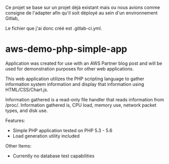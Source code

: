 Ce projet se base sur un projet déjà existant mais ou nous avions comme consigne de l'adapter afin qu'il soit déployé au sein d'un environnement Gitlab,

Le fichier que j'ai donc créé est .gitlab-ci.yml.

# aws-demo-php-simple-app
Application was created for use with an AWS Partner blog post and will be used for demonstration purposes for other web applications.

This web application utilizes the PHP scripting language to gather information system information and display that information using HTML/CSS/Chart.js.

Information gathered is a read-only file handler that reads information from /proc/. Information gathered is, CPU load, memory use, network packet types, and disk use. 

Features:
 - Simple PHP application tested on PHP 5.3 - 5.6
 - Load generation utility included

Other Items:
 - Currently no database test capabilities
